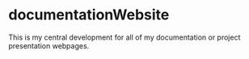 documentationWebsite
====================

This is my central development for all of my documentation or project
presentation webpages.
